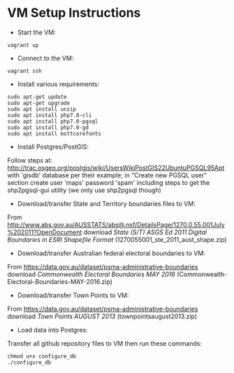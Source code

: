 # VM Setup Instructions

* Start the VM:

``vagrant up``

* Connect to the VM:

``vagrant ssh``

* Install various requirements:

```
sudo apt-get update
sudo apt-get upgrade
sudo apt install unzip
sudo apt install php7.0-cli
sudo apt install php7.0-pgsql
sudo apt install php7.0-gd
sudo apt install msttcorefonts
```

* Install Postgres/PostGIS:

Follow steps at: http://trac.osgeo.org/postgis/wiki/UsersWikiPostGIS22UbuntuPGSQL95Apt with 'gisdb' database per their example; in "Create new PGSQL user" section create user 'maps' password 'spam' including steps to get the shp2pgsql-gui utility (we only use shp2pgsql though)

* Download/transfer State and Territory boundaries files to VM:

From http://www.abs.gov.au/AUSSTATS/abs@.nsf/DetailsPage/1270.0.55.001July%202011?OpenDocument download *State (S/T) ASGS Ed 2011 Digital Boundaries in ESRI Shapefile Format* (1270055001_ste_2011_aust_shape.zip)

* Download/transfer Australian federal electoral boundaries to VM:

From https://data.gov.au/dataset/psma-administrative-boundaries download *Commonwealth Electoral Boundaries MAY 2016* (Commonwealth-Electoral-Boundaries-MAY-2016.zip)

* Download/transfer Town Points to VM:

From https://data.gov.au/dataset/psma-administrative-boundaries download *Town Points AUGUST 2013* (townpointsaugust2013.zip)

* Load data into Postgres:

Transfer all github repository files to VM then run these commands:

```
chmod u+x configure_db
./configure_db
```
